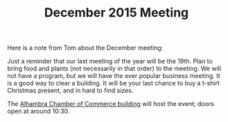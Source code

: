 ﻿---
layout: post
title: December 2015 Meeting
redirect_from: "/node/84"
---

<div class="field field-name-body field-type-text-with-summary field-label-hidden"><div class="field-items"><div class="field-item even"><p>Here is a note from Tom about the December meeting:</p>
<p>Just a reminder that our last meeting of the year will be the 19th.  Plan to bring food and plants (not necessarily in that order) to the meeting.  We will not have a program, but we will have the ever popular business meeting.  It is a good way to clear a building.  It will be your last chance to buy a t-shirt Christmas present, and in hard to find sizes.</p>
<p>The <a href="http://lacps.net/where-to-go" alt="" title="Where To Go">Alhambra Chamber of Commerce building</a> will host the event; doors open at around 10:30.</p>
</div></div></div>

